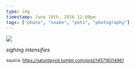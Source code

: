 ```yaml
---
type: img
timestamp: June 10th, 2016 12:00pm
tags: ["photo", "snake", "pets", "photography"]
---
```

<img src="https://saturdayxiii.github.io/media/145716014961.jpg"/>

*sighing intensifies*
 
      
      
  
<small>source: https://saturdayxiii.tumblr.com/post/145716014961</small>